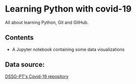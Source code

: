 # Learning Python with covid-19
All about learning Python, Git and GitHub.

## Contents
- A Jupyter notebook containing some data visualizations

## Data source:
[DSSG-PT's Covid-19 repository]("https://github.com/dssg-pt/covid19pt-data")


